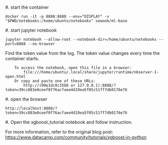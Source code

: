 #. start the container
```
docker run -it -p 8888:8888 --env="DISPLAY" -v "$PWD/notebooks:/home/ubuntu/notebooks" sewook/ml-base
```

#. start jupyter notebook 
```
jupyter notebook --allow-root --notebook-dir=/home/ubuntu/notebooks --port=8888 --no-browser
```

Find the token value from the log. The token value changes every time the container starts. 

```
    To access the notebook, open this file in a browser:
        file:///home/ubuntu/.local/share/jupyter/runtime/nbserver-1-open.html
    Or copy and paste one of these URLs:
        http://(00e1dc8c35b6 or 127.0.0.1):8888/?token=39cc883e8ceef0f76acfaee4d19ea5f05c51ff7db0176e76
```

#. open the browser
```
http://localhost:8888/?token=39cc883e8ceef0f76acfaee4d19ea5f05c51ff7db0176e76
```

#. Open the xgboost_tutorial notebook and follow instruction. 

For more information, refer to the original blog post: https://www.datacamp.com/community/tutorials/xgboost-in-python

